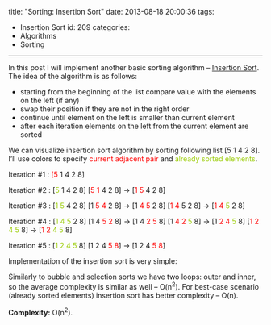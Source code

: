 title: "Sorting: Insertion Sort"
date: 2013-08-18 20:00:36
tags:
  - Insertion Sort
id: 209
categories:
  - Algorithms
  - Sorting
---

In this post I will implement another basic sorting algorithm – [Insertion Sort](https://en.wikipedia.org/wiki/Insertion_sort). The idea of the algorithm is as follows:

*   starting from the beginning of the list compare value with the elements on the left (if any)
*   swap their position if they are not in the right order
*   continue until element on the left is smaller than current element
*   after each iteration elements on the left from the current element are sorted

We can visualize insertion sort algorithm by sorting following list [5 1 4 2 8]. I’ll use colors to specify <span style="color: #ff0000;">current adjacent pair</span> and <span style="color: #99cc00;">already sorted elements</span>.

Iteration #1 : <span style="color: #ff0000;">[5</span> 1 4 2 8]

Iteration #2 : [<span style="color: #99cc00;">5</span> 1 4 2 8]
[<span style="color: #ff0000;">5 1</span> 4 2 8] → [<span style="color: #ff0000;">1 5</span> 4 2 8]

Iteration #3 : [<span style="color: #99cc00;">1 5</span> 4 2 8]
[1 <span style="color: #ff0000;">5 4</span> 2 8] → [1 <span style="color: #ff0000;">4 5</span> 2 8]
[<span style="color: #ff0000;">1 4</span> 5 2 8] → [<span style="color: #ff0000;">1 4</span> <span style="color: #99cc00;">5</span> 2 8]

Iteration #4 : [<span style="color: #99cc00;">1 4 5</span> 2 8]
[1 4 <span style="color: #ff0000;">5 2</span> 8] → [1 4 <span style="color: #ff0000;">2 5</span> 8]
[1 <span style="color: #ff0000;">4 2</span> <span style="color: #99cc00;">5</span> 8] → [1 <span style="color: #ff0000;">2 4</span> <span style="color: #99cc00;">5</span> 8]
[<span style="color: #ff0000;">1 2</span> <span style="color: #99cc00;">4 5</span> 8] → [<span style="color: #ff0000;">1 2</span> <span style="color: #99cc00;">4 5</span> 8]

Iteration #5 : [<span style="color: #99cc00;">1 2 4 5</span> 8]
[1 2 4 <span style="color: #ff0000;">5 8</span>] → [1 2 4 <span style="color: #ff0000;">5 8</span>]

Implementation of the insertion sort is very simple:

<script src="http://gist-it.appspot.com/https://github.com/sergejusb/algorithms/blob/master/sorting/insertionSort.js?footer=minimal">
</script>

Similarly to bubble and selection sorts we have two loops: outer and inner, so the average complexity is similar as well – O(n<sup>2</sup>). For best-case scenario (already sorted elements) insertion sort has better complexity – O(n).

**Complexity:** O(n<sup>2</sup>).